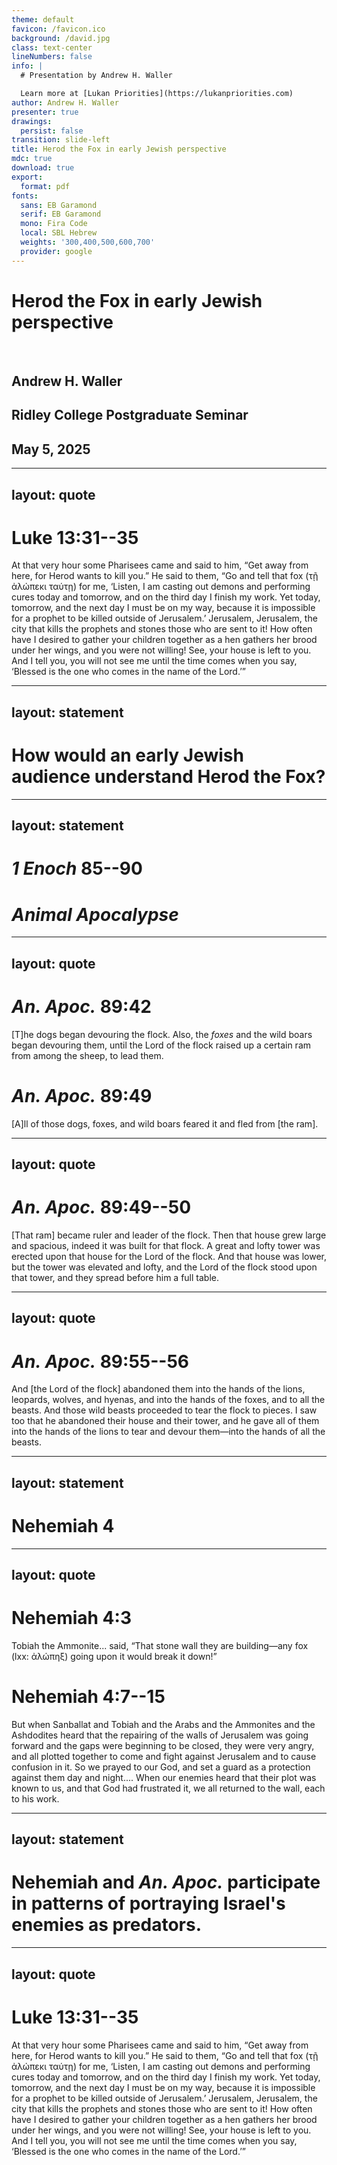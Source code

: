 ```yaml
---
theme: default
favicon: /favicon.ico
background: /david.jpg
class: text-center
lineNumbers: false
info: |
  # Presentation by Andrew H. Waller

  Learn more at [Lukan Priorities](https://lukanpriorities.com)
author: Andrew H. Waller
presenter: true
drawings:
  persist: false
transition: slide-left
title: Herod the Fox in early Jewish perspective
mdc: true
download: true
export:
  format: pdf
fonts:
  sans: EB Garamond
  serif: EB Garamond
  mono: Fira Code
  local: SBL Hebrew
  weights: '300,400,500,600,700'
  provider: google
---
```


# Herod the Fox in early Jewish perspective

<br>

## Andrew H. Waller

## Ridley College Postgraduate Seminar

## May 5, 2025

---
layout: quote
---

# Luke 13:31--35
At that very hour some Pharisees came and said to him, “Get away from here, for Herod wants to kill you.”
He said to them, “Go and tell that fox (τῇ ἀλώπεκι ταύτῃ) for me, ‘Listen, I am casting out demons and performing cures today and tomorrow, and on the third day I finish my work.
Yet today, tomorrow, and the next day I must be on my way, because it is impossible for a prophet to be killed outside of Jerusalem.’
Jerusalem, Jerusalem, the city that kills the prophets and stones those who are sent to it!
How often have I desired to gather your children together as a hen gathers her brood under her wings, and you were not willing!
See, your house is left to you.
And I tell you, you will not see me until the time comes when you say, ‘Blessed is the one who comes in the name of the Lord.’”

---
layout: statement
---

# How would an early Jewish audience understand Herod the Fox?

---
layout: statement
---

# *1 Enoch* 85--90
# *Animal Apocalypse*

---
layout: quote
---

# *An. Apoc.* 89:42
\[T\]he dogs began devouring the flock.
Also, the *foxes* and the wild boars began devouring them, until the Lord of the flock raised up a certain ram from among the sheep, to lead them.

# *An. Apoc.* 89:49
\[A\]ll of those dogs, foxes, and wild boars feared it and fled from \[the ram\].

---
layout: quote
---

# *An. Apoc.* 89:49--50
\[That ram\] became ruler and leader of the flock.
Then that house grew large and spacious, indeed it was built for that flock.
A great and lofty tower was erected upon that house for the Lord of the flock.
And that house was lower, but the tower was elevated and lofty, and the Lord of the flock stood upon that tower, and they spread before him a full table.

---
layout: quote
---

# *An. Apoc.* 89:55--56
And \[the Lord of the flock\] abandoned them into the hands of the lions, leopards, wolves, and hyenas, and into the hands of the foxes, and to all the beasts.
And those wild beasts proceeded to tear the flock to pieces.
I saw too that he abandoned their house and their tower, and he gave all of them into the hands of the lions to tear and devour them—into the hands of all the beasts.

---
layout: statement
---

# Nehemiah 4

---
layout: quote
---

# Nehemiah 4:3
Tobiah the Ammonite... said, “That stone wall they are building—any fox (<sc>lxx</sc>: ἀλώπηξ) going upon it would break it down!”

# Nehemiah 4:7--15
But when Sanballat and Tobiah and the Arabs and the Ammonites and the Ashdodites heard that the repairing of the walls of Jerusalem was going forward and the gaps were beginning to be closed, they were very angry, and all plotted together to come and fight against Jerusalem and to cause confusion in it.
So we prayed to our God, and set a guard as a protection against them day and night\.\.\.\.
When our enemies heard that their plot was known to us, and that God had frustrated it, we all returned to the wall, each to his work.

---
layout: statement
---

# Nehemiah and *An. Apoc.* participate in patterns of portraying Israel's enemies as predators.

---
layout: quote
---

# Luke 13:31--35
At that very hour some Pharisees came and said to him, “Get away from here, for Herod wants to kill you.”
He said to them, “Go and tell that fox (τῇ ἀλώπεκι ταύτῃ) for me, ‘Listen, I am casting out demons and performing cures today and tomorrow, and on the third day I finish my work.
Yet today, tomorrow, and the next day I must be on my way, because it is impossible for a prophet to be killed outside of Jerusalem.’
Jerusalem, Jerusalem, the city that kills the prophets and stones those who are sent to it!
How often have I desired to gather your children together as a hen gathers her brood under her wings, and you were not willing!
See, your house is left to you.
And I tell you, you will not see me until the time comes when you say, ‘Blessed is the one who comes in the name of the Lord.’”


